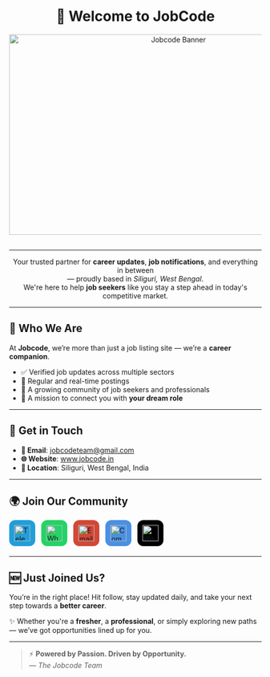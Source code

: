 <!-- Jobcode Intro Section with Banner at Top -->
<h1 align="center">🚀 <strong>Welcome to JobCode</strong></h1>

<div align="center" style="margin-bottom: 30px;">
  <img alt="Jobcode Banner" height="400" width="660" src="https://avatars.githubusercontent.com/u/206195260?v=4">
</div>

---
<p align="center">
  Your trusted partner for <strong>career updates</strong>, <strong>job notifications</strong>, and everything in between <br> — proudly based in <em>Siliguri, West Bengal</em>.  
  <br> We're here to help <strong>job seekers</strong> like you stay a step ahead in today's competitive market.
</p>

<hr>

<h2>💼 <strong>Who We Are</strong></h2>
<p>
  At <strong>Jobcode</strong>, we’re more than just a job listing site — we’re a <strong>career companion</strong>.
</p>
<ul>
  <li>✅ Verified job updates across multiple sectors</li>
  <li>📆 Regular and real-time postings</li>
  <li>👥 A growing community of job seekers and professionals</li>
  <li>🎯 A mission to connect you with <strong>your dream role</strong></li>
</ul>

<hr>

<h2>📮 <strong>Get in Touch</strong></h2>
<ul>
  <li><strong>📧 Email</strong>: <a href="mailto:jobcodeteam@gmail.com">jobcodeteam@gmail.com</a></li>
  <li><strong>🌐 Website</strong>: <a href="https://jobcode.in" target="_blank">www.jobcode.in</a></li>
  <li><strong>📍 Location</strong>: Siliguri, West Bengal, India</li>
</ul>

<hr>

<h2>🌍 <strong>Join Our Community</strong></h2>
<div align="left" style="display: flex; gap: 12px; flex-wrap: wrap; margin-bottom: 20px;">

  <a href="https://t.me/jobcodeteam" target="_blank" style="background-color: #229ED9; border-radius: 12px; padding: 10px; display: inline-flex; align-items: center; text-decoration: none;">
    <img src="https://skillicons.dev/icons?i=telegram" alt="Telegram" height="32" width="32" />
  </a>

  <a href="https://chat.whatsapp.com/K3s1O1LRcFMGV5esEGLvKa" target="_blank" style="background-color: #25D366; border-radius: 12px; padding: 10px; display: inline-flex; align-items: center; text-decoration: none;">
    <img src="https://cdn-icons-png.flaticon.com/512/220/220236.png" alt="WhatsApp" height="32" width="32" />
  </a>

  <a href="mailto:jobcodeteam@gmail.com" target="_blank" style="background-color: #D14836; border-radius: 12px; padding: 10px; display: inline-flex; align-items: center; text-decoration: none;">
    <img src="https://skillicons.dev/icons?i=gmail" alt="Email" height="32" width="32" />
  </a>

  <a href="https://jobcode.in/company/jobcodeteam" target="_blank" style="background-color: #4A90E2; border-radius: 12px; padding: 10px; display: inline-flex; align-items: center; text-decoration: none;">
    <img src="https://img.icons8.com/ios-filled/50/ffffff/domain.png" alt="Company Page" height="32" width="32" />
  </a>

  <a href="https://jobcode.in" target="_blank" style="background-color: #000000; border-radius: 12px; padding: 10px; display: inline-flex; align-items: center; text-decoration: none;">
    <img src="https://img.icons8.com/ios-filled/50/ffffff/internet.png" alt="Website" height="32" width="32" />
  </a>

</div>

<hr>

<h2>🆕 <strong>Just Joined Us?</strong></h2>
<p>
  You’re in the right place!  
  Hit follow, stay updated daily, and take your next step towards a <strong>better career</strong>.
</p>
<p>
  ✨ Whether you're a <strong>fresher</strong>, a <strong>professional</strong>, or simply exploring new paths — we’ve got opportunities lined up for you.
</p>

<hr>

<blockquote>
  ⚡ <strong>Powered by Passion. Driven by Opportunity.</strong><br>
  — <em>The Jobcode Team</em>
</blockquote>
